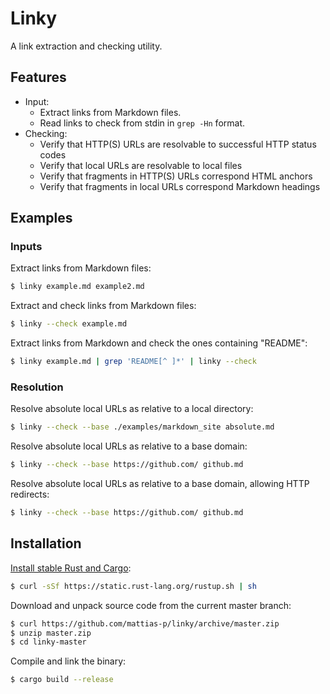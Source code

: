 Linky
=====
A link extraction and checking utility.


Features
--------
* Input:
  * Extract links from Markdown files.
  * Read links to check from stdin in `grep -Hn` format.
* Checking:
  * Verify that HTTP(S) URLs are resolvable to successful HTTP status codes
  * Verify that local URLs are resolvable to local files
  * Verify that fragments in HTTP(S) URLs correspond HTML anchors
  * Verify that fragments in local URLs correspond Markdown headings


Examples
--------

### Inputs

Extract links from Markdown files:

```sh
$ linky example.md example2.md
```

Extract and check links from Markdown files:

```sh
$ linky --check example.md
```

Extract links from Markdown and check the ones containing "README":

```sh
$ linky example.md | grep 'README[^ ]*' | linky --check
```

### Resolution

Resolve absolute local URLs as relative to a local directory:

```sh
$ linky --check --base ./examples/markdown_site absolute.md
```

Resolve absolute local URLs as relative to a base domain:

```sh
$ linky --check --base https://github.com/ github.md
```

Resolve absolute local URLs as relative to a base domain, allowing HTTP redirects:

```sh
$ linky --check --base https://github.com/ github.md
```



Installation
------------
[Install stable Rust and Cargo]:

```sh
$ curl -sSf https://static.rust-lang.org/rustup.sh | sh
```

Download and unpack source code from the current master branch:

```sh
$ curl https://github.com/mattias-p/linky/archive/master.zip
$ unzip master.zip
$ cd linky-master
```

Compile and link the binary:

```sh
$ cargo build --release
```

[Install stable Rust and Cargo]: http://doc.crates.io/
